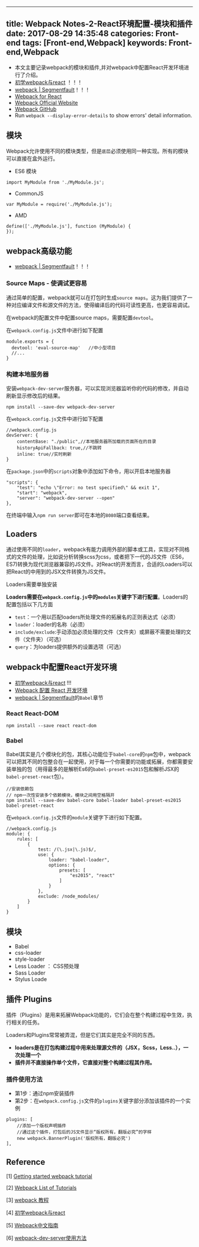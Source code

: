 
---
title: Webpack Notes-2-React环境配置-模块和插件
date: 2017-08-29 14:35:48
categories: Front-end
tags: [Front-end,Webpack]
keywords: Front-end,Webpack
---




* 本文主要记录webpack的模块和插件,并对webpack中配置React开发环境进行了介绍。
* [初学webpack与react](https://segmentfault.com/a/1190000003768578#articleHeader11)   ！！！
* [webpack | Segmentfault](https://segmentfault.com/a/1190000006178770)！！！
* [Webpack for React](http://www.pro-react.com/materials/appendixA/)
* [Webpack Official Website](https://webpack.js.org/)
* [Webpack GitHub](https://webpack.github.io/)
* Run `webpack --display-error-details` to show errors' detail information.


<!--more-->



## 模块
Webpack允许使用不同的模块类型，但是`底层`必须使用同一种实现。所有的模块可以直接在盒外运行。

* ES6 模块

```
import MyModule from './MyModule.js';
```

* CommonJS

```
var MyModule = require('./MyModule.js');
```

* AMD

```
define(['./MyModule.js'], function (MyModule) {
});
```



## webpack高级功能

* [webpack | Segmentfault](https://segmentfault.com/a/1190000006178770)！！！

### Source Maps - 使调试更容易
通过简单的配置，webpack就可以在打包时生成`source maps`。这为我们提供了一种对应编译文件和源文件的方法，使得编译后的代码可读性更高，也更容易调试。

在webpack的配置文件中配置source maps，需要配置`devtool`。

在`webpack.config.js`文件中进行如下配置

```
module.exports = {
  devtool: 'eval-source-map'   //中小型项目
  //...
}

```

### 构建本地服务器

安装`webpack-dev-server`服务器，可以实现浏览器监听你的代码的修改，并自动刷新显示修改后的结果。
```
npm install --save-dev webpack-dev-server
```

在`webpack.config.js`文件中进行如下配置

```
//webpack.config.js
devServer: {
    contentBase: "./public",//本地服务器所加载的页面所在的目录
    historyApiFallback: true,//不跳转
   	inline: true//实时刷新
}
```

在`package.json`中的`scripts`对象中添加如下命令，用以开启本地服务器

```
"scripts": {
    "test": "echo \"Error: no test specified\" && exit 1",
    "start": "webpack",
    "server": "webpack-dev-server --open"
},
```

在终端中输入`npm run server`即可在本地的`8080`端口查看结果。

## Loaders
通过使用不同的`loader`，webpack有能力调用外部的脚本或工具，实现对不同格式的文件的处理，比如说分析转换scss为css，或者把下一代的JS文件（ES6，ES7)转换为现代浏览器兼容的JS文件。对React的开发而言，合适的Loaders可以把React的中用到的JSX文件转换为JS文件。


Loaders需要单独安装

**Loaders需要在`webpack.config.js`中的`modules`关键字下进行配置**。Loaders的配置包括以下几方面
* `test`：一个用以匹配loaders所处理文件的拓展名的正则表达式（必须）
* `loader`：loader的名称（必须）
* `include/exclude`:手动添加必须处理的文件（文件夹）或屏蔽不需要处理的文件（文件夹）（可选）
* `query`：为loaders提供额外的设置选项（可选）



## webpack中配置React开发环境

* [初学webpack与react](https://segmentfault.com/a/1190000003768578#articleHeader11) !!!
* [Webpack 配置 React 开发环境](https://hulufei.gitbooks.io/react-tutorial/webpack.html)
* [webpack | Segmentfault](https://segmentfault.com/a/1190000006178770)的`Babel`章节


### React React-DOM

```
npm install --save react react-dom
```

### Babel

Babel其实是几个模块化的包，其核心功能位于`babel-core`的`npm`包中，webpack可以把其不同的包整合在一起使用，对于每一个你需要的功能或拓展，你都需要安装单独的包（用得最多的是解析Es6的`babel-preset-es2015`包和解析JSX的`babel-preset-react`包）。

```
//安装依赖包
// npm一次性安装多个依赖模块，模块之间用空格隔开
npm install --save-dev babel-core babel-loader babel-preset-es2015 babel-preset-react
```

在`webpack.config.js`文件的`module`关键字下进行如下配置。

```
//webpack.config.js
module: {
    rules: [
        {
            test: /(\.jsx|\.js)$/,
            use: {
                loader: "babel-loader",
                options: {
                    presets: [
                        "es2015", "react"
                    ]
                }
            },
            exclude: /node_modules/
        }
    ]
}
```




## 模块
*  Babel
*  css-loader
*  style-loader 
*  Less Loader ： CSS预处理
*  Sass Loader
*  Stylus Loade



## 插件 Plugins
插件（Plugins）是用来拓展Webpack功能的，它们会在整个构建过程中生效，执行相关的任务。

Loaders和Plugins常常被弄混，但是它们其实是完全不同的东西。
* **loaders是在打包构建过程中用来处理源文件的（JSX，Scss，Less..），一次处理一个**
* **插件并不直接操作单个文件，它直接对整个构建过程其作用。**

### 插件使用方法
* 第1步：通过npm安装插件
* 第2步：在`webpack.config.js`文件的`plugins`关键字部分添加该插件的一个实例

```
plugins: [
    //添加一个版权声明插件
    //通过这个插件，打包后的JS文件显示“版权所有，翻版必究”的字样
    new webpack.BannerPlugin('版权所有，翻版必究')
],
```




## Reference
[1] [Getting started webpack tutorial ](https://webpack.github.io/docs/tutorials/getting-started/)

[2] [Webpack List of Tutorials](https://webpack.github.io/docs/list-of-tutorials.html) 

[3] [webpack 教程](https://www.zfanw.com/blog/webpack-tutorial.html)

[4] [初学webpack与react](https://segmentfault.com/a/1190000003768578)

[5] [Webpack中文指南](http://zhaoda.net/webpack-handbook/index.html) 

[6] [webpack-dev-server使用方法](https://segmentfault.com/a/1190000006670084)
